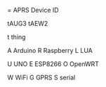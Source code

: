= APRS Device ID

tAUG3
tAEW2

t thing

A Arduino
R Raspberry
L LUA

U UNO
E ESP8266
O OpenWRT

W WiFi
G GPRS
S serial

